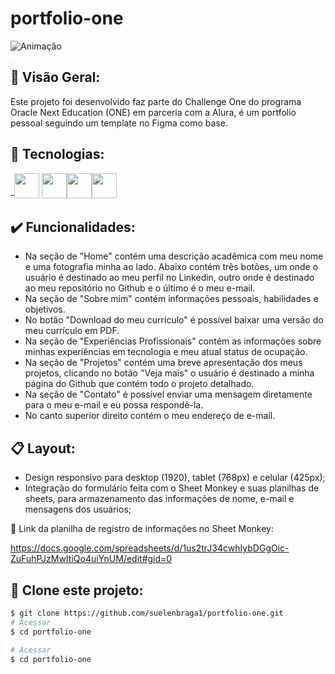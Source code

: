 # portfolio-one
![Animação](https://github.com/suelenbraga1/portfolio-one/assets/140122120/2a8d116b-dbb1-4b77-901e-08fd5b42a75b)

## 🏁 Visão Geral:

Este projeto foi desenvolvido faz parte do Challenge One do programa Oracle Next Education (ONE) em parceria com a Alura, é um portfolio pessoal seguindo um template no Figma como base. 

## 🚀 Tecnologias:

-<img src="https://cdn.jsdelivr.net/gh/devicons/devicon@latest/icons/html5/html5-plain.svg" width="40" height="40"/> <img src="https://cdn.jsdelivr.net/gh/devicons/devicon@latest/icons/css3/css3-plain.svg" width="40" height="40"/><img src="https://cdn.jsdelivr.net/gh/devicons/devicon@latest/icons/javascript/javascript-original.svg" width="40" height="40"/><img src="https://cdn.jsdelivr.net/gh/devicons/devicon@latest/icons/figma/figma-original.svg" width="40" height="40"/>

## ✔️ Funcionalidades: 

- Na seção de "Home" contém uma descrição acadêmica com meu nome e uma fotografia minha ao lado.
  Abaixo contém três botões, um onde o usuário é destinado ao meu perfil no Linkedin, outro onde é destinado ao meu repositório no Github e o último é o meu e-mail.   
- Na seção de "Sobre mim" contém informações pessoais, habilidades e objetivos.
- No botão "Download do meu currículo" é possível baixar uma versão do meu currículo em PDF.
- Na seção de "Experiências Profissionais" contém as informações sobre minhas experiências em tecnologia e meu atual status de ocupação.
- Na seção de "Projetos" contém uma breve apresentação dos meus projetos, clicando no botão "Veja mais" o usuário é destinado a minha página do Github que contém todo o projeto detalhado.
- Na seção de "Contato" é possível enviar uma mensagem diretamente para o meu e-mail e eu possa respondê-la.
- No canto superior direito contém o meu endereço de e-mail.


## 📋 Layout:

- Design responsivo para desktop (1920), tablet (768px) e celular (425px);
- Integração do formulário feita com o Sheet Monkey e suas planilhas de sheets, para armazenamento das informações de nome, e-mail e mensagens dos usuários;

📎 Link da planilha de registro de informações no Sheet Monkey:

https://docs.google.com/spreadsheets/d/1us2trJ34cwhIybDGgOic-ZuFuhPJzMwItiQo4uiYnUM/edit#gid=0

## 👯 Clone este projeto:

```bash
$ git clone https://github.com/suelenbraga1/portfolio-one.git
# Acessar
$ cd portfolio-one

# Acessar
$ cd portfolio-one

